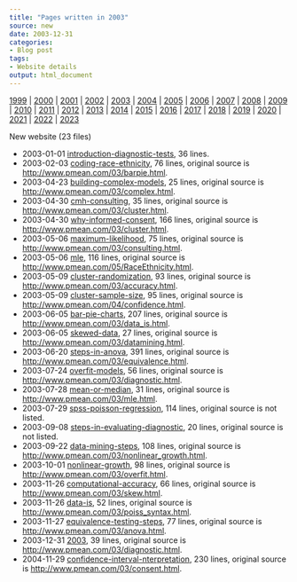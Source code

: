 ```yaml
---
title: "Pages written in 2003"
source: new
date: 2003-12-31
categories:
- Blog post
tags:
- Website details
output: html_document
---
```

 
[1999](http://new.pmean.com/1999/) | [2000](http://new.pmean.com/2000/) | [2001](http://new.pmean.com/2001/) | [2002](http://new.pmean.com/2002/) | [2003](http://new.pmean.com/2003/) | [2004](http://new.pmean.com/2004/) | [2005](http://new.pmean.com/2005/) | [2006](http://new.pmean.com/2006/) | [2007](http://new.pmean.com/2007/) | [2008](http://new.pmean.com/2008/) | [2009](http://new.pmean.com/2009/) | [2010](http://new.pmean.com/2010/) | [2011](http://new.pmean.com/2011/) | [2012](http://new.pmean.com/2012/) | [2013](http://new.pmean.com/2013/) | [2014](http://new.pmean.com/2014/) | [2015](http://new.pmean.com/2015/) | [2016](http://new.pmean.com/2016/) | [2017](http://new.pmean.com/2017/) | [2018](http://new.pmean.com/2018/) | [2019](http://new.pmean.com/2019/) | [2020](http://new.pmean.com/2020/) | [2021](http://new.pmean.com/2021/) | [2022](http://new.pmean.com/2022/) | [2023](http://new.pmean.com/2023/)
 
New website (23 files)
 
+ 2003-01-01 [introduction-diagnostic-tests](http://new.pmean.com/introduction-diagnostic-tests/),  36 lines.  
+ 2003-02-03 [coding-race-ethnicity](http://new.pmean.com/coding-race-ethnicity/),  76 lines, original source is http://www.pmean.com/03/barpie.html.  
+ 2003-04-23 [building-complex-models](http://new.pmean.com/building-complex-models/),  25 lines, original source is http://www.pmean.com/03/complex.html.  
+ 2003-04-30 [cmh-consulting](http://new.pmean.com/cmh-consulting/),  35 lines, original source is http://www.pmean.com/03/cluster.html.  
+ 2003-04-30 [why-informed-consent](http://new.pmean.com/why-informed-consent/),  166 lines, original source is http://www.pmean.com/03/cluster.html.  
+ 2003-05-06 [maximum-likelihood](http://new.pmean.com/maximum-likelihood/),  75 lines, original source is http://www.pmean.com/03/consulting.html.  
+ 2003-05-06 [mle](http://new.pmean.com/mle/),  116 lines, original source is http://www.pmean.com/05/RaceEthnicity.html.  
+ 2003-05-09 [cluster-randomization](http://new.pmean.com/cluster-randomization/),  93 lines, original source is http://www.pmean.com/03/accuracy.html.  
+ 2003-05-09 [cluster-sample-size](http://new.pmean.com/cluster-sample-size/),  95 lines, original source is http://www.pmean.com/04/confidence.html.  
+ 2003-06-05 [bar-pie-charts](http://new.pmean.com/bar-pie-charts/),  207 lines, original source is http://www.pmean.com/03/data_is.html.  
+ 2003-06-05 [skewed-data](http://new.pmean.com/skewed-data/),  27 lines, original source is http://www.pmean.com/03/datamining.html.  
+ 2003-06-20 [steps-in-anova](http://new.pmean.com/steps-in-anova/),  391 lines, original source is http://www.pmean.com/03/equivalence.html.  
+ 2003-07-24 [overfit-models](http://new.pmean.com/overfit-models/),  56 lines, original source is http://www.pmean.com/03/diagnostic.html.  
+ 2003-07-28 [mean-or-median](http://new.pmean.com/mean-or-median/),  31 lines, original source is http://www.pmean.com/03/mle.html.  
+ 2003-07-29 [spss-poisson-regression](http://new.pmean.com/spss-poisson-regression/),  114 lines, original source is not listed.  
+ 2003-09-08 [steps-in-evaluating-diagnostic](http://new.pmean.com/steps-in-evaluating-diagnostic/),  20 lines, original source is not listed.  
+ 2003-09-22 [data-mining-steps](http://new.pmean.com/data-mining-steps/),  108 lines, original source is http://www.pmean.com/03/nonlinear_growth.html.  
+ 2003-10-01 [nonlinear-growth](http://new.pmean.com/nonlinear-growth/),  98 lines, original source is http://www.pmean.com/03/overfit.html.  
+ 2003-11-26 [computational-accuracy](http://new.pmean.com/computational-accuracy/),  66 lines, original source is http://www.pmean.com/03/skew.html.  
+ 2003-11-26 [data-is](http://new.pmean.com/data-is/),  52 lines, original source is http://www.pmean.com/03/poiss_syntax.html.  
+ 2003-11-27 [equivalence-testing-steps](http://new.pmean.com/equivalence-testing-steps/),  77 lines, original source is http://www.pmean.com/03/anova.html.  
+ 2003-12-31 [2003](http://new.pmean.com/2003/),  39 lines, original source is http://www.pmean.com/03/diagnostic.html.  
+ 2004-11-29 [confidence-interval-nterpretation](http://new.pmean.com/confidence-interval-nterpretation/),  230 lines, original source is http://www.pmean.com/03/consent.html.
 
